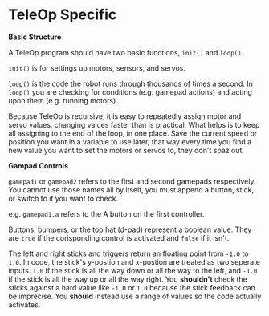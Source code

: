 # TeleOp Specific

**Basic Structure**

A TeleOp program should have two basic functions, `init()` and `loop()`.

`init()` is for settings up motors, sensors, and servos.

`loop()` is the code the robot runs through thousands of times a second. In `loop()` you are checking for conditions (e.g. gamepad actions) and acting upon them (e.g. running motors).
  
Because TeleOp is recursive, it is easy to repeatedly assign motor and servo values, changing values faster than is practical. What helps is to keep all assigning to the end of the loop, in one place. Save the current speed or position you want in a variable to use later, that way every time you find a new value you want to set the motors or servos to, they don't spaz out.

**Gampad Controls**

`gamepad1` or `gamepad2` refers to the first and second gamepads respectively. You cannot use those names all by itself, you must append a button, stick, or switch to it you want to check.

  e.g. `gamepad1.a` refers to the A button on the first controller.
  
Buttons, bumpers, or the top hat (d-pad) represent a boolean value. They are `true` if the corisponding control is activated and `false` if it isn't.

The left and right sticks and triggers return an floating point from `-1.0` to `1.0`. In code, the stick's y-postion and x-postion are treated as two seperate inputs. `1.0` if the stick is all the way down or all the way to the left, and `-1.0` if the stick is all the way up or all the way right. You **shouldn't** check the sticks against a hard value like `-1.0` or `1.0` because the stick feedback can be imprecise. You **should** instead use a range of values so the code actually activates.

